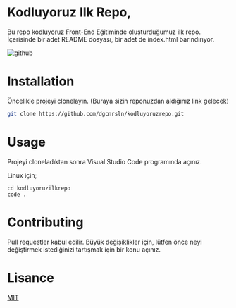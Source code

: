 # Kodluyoruz Ilk Repo,

Bu repo [kodluyoruz](https://www.kodluyoruz.org/) Front-End Eğitiminde oluşturduğumuz ilk repo. İçerisinde bir adet README dosyası, bir adet de index.html barındırıyor.

![github](kodluyoruzrepo/github.png)

# Installation 

Öncelikle projeyi clonelayın. (Buraya sizin reponuzdan aldığınız link gelecek)

```bash
git clone https://github.com/dgcnrsln/kodluyoruzrepo.git
```

# Usage

Projeyi cloneladıktan sonra Visual Studio Code programında açınız.

Linux için;
```linux
cd kodluyoruzilkrepo
code .
```

# Contributing

Pull requestler kabul edilir. Büyük değişiklikler için, lütfen önce neyi değiştirmek istediğinizi tartışmak için bir konu açınız.

# Lisance

[MIT](https://choosealicense.com/licenses/mit/)

